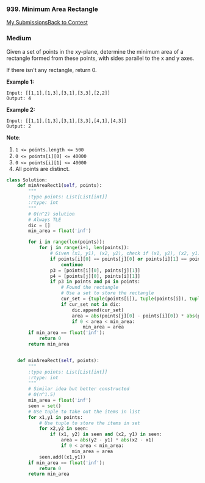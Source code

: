 ### 939. Minimum Area Rectangle

[My Submissions](https://leetcode.com/contest/weekly-contest-110/problems/minimum-area-rectangle/submissions/)[Back to Contest](https://leetcode.com/contest/weekly-contest-110/)

### Medium

Given a set of points in the xy-plane, determine the minimum area of a rectangle formed from these points, with sides parallel to the x and y axes.

If there isn't any rectangle, return 0.

 

**Example 1:**

```
Input: [[1,1],[1,3],[3,1],[3,3],[2,2]]
Output: 4
```

**Example 2:**

```
Input: [[1,1],[1,3],[3,1],[3,3],[4,1],[4,3]]
Output: 2
```

 

**Note**:

1. `1 <= points.length <= 500`
2. `0 <= points[i][0] <= 40000`
3. `0 <= points[i][1] <= 40000`
4. All points are distinct.



```python
class Solution:
    def minAreaRect1(self, points):
        """
        :type points: List[List[int]]
        :rtype: int
        """
        # O(n^2) solution
        # Always TLE
        dic = []
        min_area = float('inf')

        for i in range(len(points)):
            for j in range(i+1, len(points)):
                # Given (x1, y1), (x2, y2), check if (x1, y2), (x2, y1) is in the points
                if points[i][0] == points[j][0] or points[i][1] == points[j][1]:
                    continue
                p3 = [points[i][0], points[j][1]]
                p4 = [points[j][0], points[i][1]]
                if p3 in points and p4 in points:
                    # Found the rectangle
                    # Use a set to store the rectangle
                    cur_set = {tuple(points[i]), tuple(points[i]), tuple(p3), tuple(p4)}
                    if cur_set not in dic:
                        dic.append(cur_set)
                        area = abs(points[j][0] - points[i][0]) * abs(points[j][1] - points[i][1])
                        if 0 < area < min_area:
                            min_area = area
        if min_area == float('inf'):
            return 0
        return min_area


    def minAreaRect(self, points):
        """
        :type points: List[List[int]]
        :rtype: int
        """
        # Similar idea but better constructed
        # O(n^1.5)
        min_area = float('inf')
        seen = set()
        # Use tuple to take out the items in list
        for x1,y1 in points:
            # Use tuple to store the items in set
            for x2,y2 in seen:
                if (x1, y2) in seen and (x2, y1) in seen:
                    area = abs(y2 - y1) * abs(x2 - x1)
                    if 0 < area < min_area:
                        min_area = area
            seen.add((x1,y1))
        if min_area == float('inf'):
            return 0
        return min_area
                    
```

